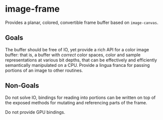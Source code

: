 # image-frame

Provides a planar, colored, convertible frame buffer based on `image-canvas`.

## Goals

The buffer should be free of IO, yet provide a rich API for a color image
buffer: that is, a buffer with _correct_ color spaces, color and sample
representations at various bit depths, that can be effectively and efficiently
semantically manipulated on a CPU. Provide a lingua franca for passing portions
of an image to other routines.

## Non-Goals

Do not solve IO, bindings for reading into portions can be written on top of
the exposed methods for mutating and referencing parts of the frame.

Do not provide GPU bindings.
